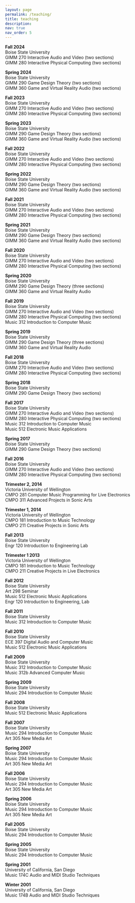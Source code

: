 ```yaml
---
layout: page
permalink: /teaching/
title: teaching
description: 
nav: true
nav_order: 5
---
```


**Fall 2024**  
 Boise State University  
GIMM 270 Interactive Audio and Video (two sections)  
GIMM 280 Interactive Physical Computing (two sections) 

**Spring 2024**  
Boise State University  
GIMM 290 Game Design Theory (two sections)  
GIMM 360 Game and Virtual Reality Audio (two sections) 

**Fall 2023**  
Boise State University  
GIMM 270 Interactive Audio and Video (two sections)  
GIMM 280 Interactive Physical Computing (two sections)  

**Spring 2023**  
Boise State University  
GIMM 290 Game Design Theory (two sections)  
GIMM 360 Game and Virtual Reality Audio (two sections) 

**Fall 2022**  
Boise State University  
GIMM 270 Interactive Audio and Video (two sections)  
GIMM 280 Interactive Physical Computing (two sections)  

**Spring 2022**  
Boise State University  
GIMM 290 Game Design Theory (two sections)    
GIMM 360 Game and Virtual Reality Audio (two sections)  

**Fall 2021**  
Boise State University  
GIMM 270 Interactive Audio and Video (two sections)  
GIMM 280 Interactive Physical Computing (two sections)  


**Spring 2021**  
Boise State University  
GIMM 290 Game Design Theory (two sections)  
GIMM 360 Game and Virtual Reality Audio (two sections)  
 
**Fall 2020**  
Boise State University  
GIMM 270 Interactive Audio and Video (two sections)  
GIMM 280 Interactive Physical Computing (two sections)  

**Spring 2020**  
Boise State University  
GIMM 290 Game Design Theory (three sections)  
GIMM 360 Game and Virtual Reality Audio  

**Fall 2019**  
Boise State University  
GIMM 270 Interactive Audio and Video (two sections)  
GIMM 280 Interactive Physical Computing (two sections)  
Music 312 Introduction to Computer Music  

**Spring 2019**  
Boise State University  
GIMM 290 Game Design Theory (three sections)  
GIMM 360 Game and Virtual Reality Audio  

**Fall 2018**  
Boise State University  
GIMM 270 Interactive Audio and Video (two sections)  
GIMM 280 Interactive Physical Computing (two sections) 

**Spring 2018**  
Boise State University  
GIMM 290 Game Design Theory (two sections)  

**Fall 2017**  
Boise State University  
GIMM 270 Interactive Audio and Video (two sections)  
GIMM 280 Interactive Physical Computing (two sections)  
Music 312 Introduction to Computer Music  
Music 512 Electronic Music Applications  

**Spring 2017**  
Boise State University  
GIMM 290 Game Design Theory (two sections)  

**Fall 2016**  
Boise State University  
GIMM 270 Interactive Audio and Video (two sections)  
GIMM 280 Interactive Physical Computing (two sections)  

**Trimester 2, 2014**  
Victoria University of Wellington  
CMPO 281 Computer Music Programming for Live Electronics  
CMPO 311 Advanced Projects in Sonic Arts  

**Trimester 1, 2014**  
Victoria University of Wellington  
CMPO 181 Introduction to Music Technology  
CMPO 211 Creative Projects in Sonic Arts  

**Fall 2013**  
Boise State University  
Engr 120 Introduction to Engineering Lab  

**Trimester 1 2013**  
Victoria University of Wellington  
CMPO 181 Introduction to Music Technology  
CMPO 211 Creative Projects in Live Electronics  

**Fall 2012**  
Boise State University  
Art 298 Seminar  
Music 512 Electronic Music Applications  
Engr 120 Introduction to Engineering, Lab  

**Fall 2011**  
Boise State University  
Music 312 Introduction to Computer Music  

**Fall 2010**  
Boise State University  
ECE 397 Digital Audio and Computer Music  
Music 512 Electronic Music Applications  

**Fall 2009**  
Boise State University  
Music 312 Introduction to Computer Music  
Music 312b Advanced Computer Music  

**Spring 2009**  
Boise State University  
Music 294 Introduction to Computer Music  

**Fall 2008**  
Boise State University  
Music 512 Electronic Music Applications  

**Fall 2007**  
Boise State University  
Music 294 Introduction to Computer Music  
Art 305 New Media Art  

**Spring 2007**  
Boise State University  
Music 294 Introduction to Computer Music  
Art 305 New Media Art  

**Fall 2006**  
Boise State University  
Music 294 Introduction to Computer Music  
Art 305 New Media Art  

**Spring 2006**  
Boise State University  
Music 294 Introduction to Computer Music  
Art 305 New Media Art  

**Fall 2005**  
Boise State University  
Music 294 Introduction to Computer Music  

**Spring 2005**  
Boise State University  
Music 294 Introduction to Computer Music  

**Spring 2001**  
University of California, San Diego  
Music 174C Audio and MIDI Studio Techniques  

**Winter 2001**  
University of California, San Diego  
Music 174B Audio and MIDI Studio Techniques  